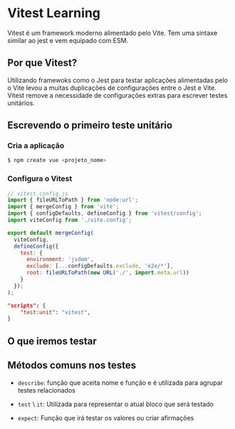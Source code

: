 # Vitest Learning

Vitest é um framework moderno alimentado pelo Vite. Tem uma sintaxe similar ao jest e vem equipado com ESM.

## Por que Vitest?

Utilizando framewoks como o Jest para testar aplicações alimentadas pelo o Vite levou a muitas duplicações de configurações entre o Jest e Vite. Vitest remove a necessidade de configurações extras para escrever testes unitários. 

## Escrevendo o primeiro teste unitário

### Cria a aplicação

```bash
$ npm create vue <projeto_nome>
```

### Configura o Vitest

```jsx
// vitest.config.js
import { fileURLToPath } from 'node:url';
import { mergeConfig } from 'vite';
import { configDefaults, defineConfig } from 'vitest/config';
import viteConfig from './vite.config';

export default mergeConfig(
  viteConfig,
  defineConfig({
    test: {
      environment: 'jsdom',
      exclude: [...configDefaults.exclude, 'e2e/*'],
      root: fileURLToPath(new URL('./', import.meta.url))
    }
  });
);
```

```json
"scripts": {
	"test:unit": "vitest",
}
```

## O que iremos testar

## Métodos comuns nos testes

* `describe`: função que aceita nome e função e é utilizada para agrupar testes relacionados

* `test` \ `it`: Utilizada para representar o atual bloco que será testado

* `expect`: Função que irá testar os valores ou criar afirmações
